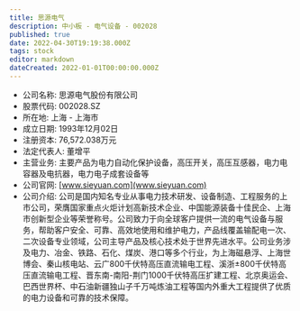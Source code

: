 ```yaml
---
title: 思源电气
description: 中小板 - 电气设备 - 002028
published: true
date: 2022-04-30T19:19:38.000Z
tags: stock
editor: markdown
dateCreated: 2022-01-01T00:00:00.000Z
---
```


- 公司名称: 思源电气股份有限公司
- 股票代码: 002028.SZ
- 所在地: 上海 - 上海市
- 成立日期: 1993年12月02日
- 注册资本: 76,572.038万元
- 法定代表人: 董增平
- 主营业务: 主要产品为电力自动化保护设备，高压开关，高压互感器，电力电容器及电抗器，电力电子成套设备等
- 公司官网: [www.sieyuan.com](www.sieyuan.com)
- 公司介绍: 公司是国内知名专业从事电力技术研发、设备制造、工程服务的上市公司，荣膺国家重点火炬计划高新技术企业、中国能源装备十佳民企、上海市创新型企业等荣誉称号。公司致力于向全球客户提供一流的电气设备与服务，帮助客户安全、可靠、高效地使用和维护电力，产品线覆盖输配电一次、二次设备专业领域，公司主导产品及核心技术处于世界先进水平。公司业务涉及电力、冶金、铁路、石化、煤炭、港口等多个行业，为上海磁悬浮、上海世博会、秦山核电站、云广800千伏特高压直流输电工程、溪浙±800千伏特高压直流输电工程、晋东南-南阳-荆门1000千伏特高压扩建工程、北京奥运会、巴西世界杯、中石油新疆独山子千万吨炼油工程等国内外重大工程提供了优质的电力设备和可靠的技术保障。


